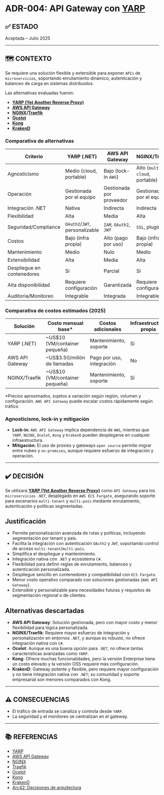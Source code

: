 # ADR-004: API Gateway con [YARP](https://microsoft.github.io/reverse-proxy/)

## ✅ ESTADO

Aceptada – Julio 2025

---

## 🗺️ CONTEXTO

Se requiere una solución flexible y extensible para exponer `APIs` de `microservicios`, soportando enrutamiento dinámico, autenticación y balanceo de carga en sistemas distribuidos.

Las alternativas evaluadas fueron:

- **[YARP (Yet Another Reverse Proxy)](https://microsoft.github.io/reverse-proxy/)**
- **[AWS API Gateway](https://aws.amazon.com/api-gateway/)**
- **[NGINX](https://www.nginx.com/)/[Traefik](https://traefik.io/)**
- **[Ocelot](https://ocelot.readthedocs.io/en/latest/)**
- **[Kong](https://konghq.com/)**
- **[KrakenD](https://www.krakend.io/)**

### Comparativa de alternativas

| Criterio                | YARP (.NET)        | AWS API Gateway   | NGINX/Traefik    |
|------------------------|--------------------|-------------------|------------------|
| Agnosticismo           | Medio (cloud, portable) | Bajo (lock-in `AWS`) | Alto (`multi-cloud`, portable) |
| Operación              | Gestionada por el equipo     | Gestionada por proveedor        | Gestionada por el equipo   |
| Integración .NET       | Nativa             | Indirecta         | Indirecta        |
| Flexibilidad           | Alta               | Media             | Alta             |
| Seguridad/Compliance   | `OAuth2`/`JWT`, personalizable | `IAM`, `OAuth2`, `JWT` | `SSL`, plugins     |
| Costos                 | Bajo (infra propia) | Alto (pago por uso) | Bajo (infra propia) |
| Mantenimiento          | Medio              | Nulo              | Medio            |
| Extensibilidad         | Alta               | Media             | Alta             |
| Despliegue en contenedores | Sí              | Parcial           | Sí               |
| Alta disponibilidad    | Requiere configuración | Garantizada      | Requiere configuración |
| Auditoría/Monitoreo    | Integrable         | Integrada         | Integrable        |

### Comparativa de costos estimados (2025)

| Solución        | Costo mensual base* | Costos adicionales | Infraestructura propia |
|-----------------|---------------------|--------------------|-----------------------|
| YARP (.NET)     | ~US$10 (VM/container pequeña) | Mantenimiento, soporte | Sí                    |
| AWS API Gateway | ~US$3.50/millón de llamadas | Pago por uso, integración | No                    |
| NGINX/Traefik   | ~US$10 (VM/container pequeña) | Mantenimiento, soporte | Sí                    |

*Precios aproximados, sujetos a variación según región, volumen y configuración. `AWS API Gateway` puede escalar costos rápidamente según tráfico.

### Agnosticismo, lock-in y mitigación

- **Lock-in:** `AWS API Gateway` implica dependencia de `AWS`, mientras que `YARP`, `NGINX`, `Ocelot`, `Kong` y `KrakenD` pueden desplegarse en cualquier infraestructura.
- **Mitigación:** El uso de proxies y gateways `open source` permite migrar entre nubes y `on-premises`, aunque requiere esfuerzo de integración y operación.

---

## ✔️ DECISIÓN

Se utilizará **[YARP (Yet Another Reverse Proxy)](https://microsoft.github.io/reverse-proxy/)** como `API Gateway` para los `microservicios` `.NET`, desplegado en `AWS ECS Fargate`, asegurando soporte para escenarios `multi-tenant` y `multi-país` mediante enrutamiento, autenticación y políticas segmentadas.

## Justificación

- Permite personalización avanzada de rutas y políticas, incluyendo segmentación por tenant y país.
- Facilita la integración con autenticación `OAuth2` y `JWT`, soportando control de acceso `multi-tenant`/`multi-país`.
- Simplifica el despliegue y mantenimiento.
- Integración nativa con `.NET` y ecosistema `C#`.
- Flexibilidad para definir reglas de enrutamiento, balanceo y autenticación personalizada.
- Despliegue sencillo en contenedores y compatibilidad con `ECS Fargate`.
- Menor costo operativo comparado con soluciones gestionadas (`AWS API Gateway`).
- Extensible y personalizable para necesidades futuras y requisitos de segmentación regional o de clientes.

## Alternativas descartadas

- **AWS API Gateway**: Solución gestionada, pero con mayor costo y menor flexibilidad para lógica personalizada.
- **NGINX/Traefik**: Requiere mayor esfuerzo de integración y personalización en entornos `.NET`, y aunque es robusto, no ofrece integración nativa con `C#`.
- **Ocelot**: Aunque es una buena opción para `.NET`, no ofrece tantas características avanzadas como `YARP`.
- **Kong**: Ofrece muchas funcionalidades, pero la versión Enterprise tiene un costo elevado y la versión OSS requiere más configuración.
- **KrakenD**: Gateway potente y flexible, pero requiere mayor configuración y no tiene integración nativa con `.NET`; su comunidad y soporte empresarial son menores comparados con Kong.

---

## ⚠️ CONSECUENCIAS

- El tráfico de entrada se canaliza y controla desde `YARP`.
- La seguridad y el monitoreo se centralizan en el gateway.

---

## 📚 REFERENCIAS

- [YARP](https://microsoft.github.io/reverse-proxy/)
- [AWS API Gateway](https://docs.aws.amazon.com/apigateway/latest/developerguide/welcome.html)
- [NGINX](https://www.nginx.com/resources/wiki/)
- [Traefik](https://doc.traefik.io/traefik/)
- [Ocelot](https://ocelot.readthedocs.io/en/latest/)
- [Kong](https://docs.konghq.com/)
- [KrakenD](https://www.krakend.io/docs/)
- [Arc42: Decisiones de arquitectura](https://arc42.org/decision/)
